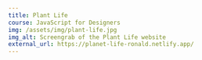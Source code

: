 ```yaml
---
title: Plant Life
course: JavaScript for Designers
img: /assets/img/plant-life.jpg
img_alt: Screengrab of the Plant Life website
external_url: https://planet-life-ronald.netlify.app/
---
```


